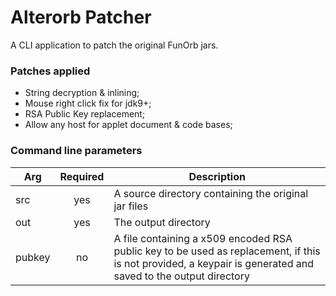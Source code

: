 # Alterorb Patcher

A CLI application to patch the original FunOrb jars.

### Patches applied

* String decryption & inlining;
* Mouse right click fix for jdk9+;
* RSA Public Key replacement;
* Allow any host for applet document & code bases;

### Command line parameters

| Arg | Required | Description |
| --- | :---: | --- |
| src | yes | A source directory containing the original jar files |
| out | yes | The output directory |
| pubkey | no | A file containing a x509 encoded RSA public key to be used as replacement, if this is not provided, a keypair is generated and saved to the output directory |
